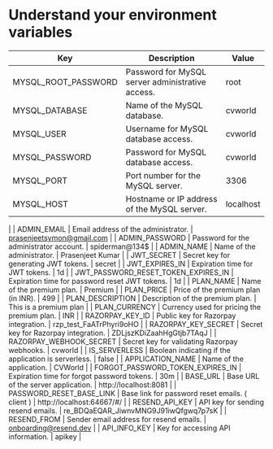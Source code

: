 # Understand your environment variables

| Key                                     | Description                                              | Value                                                    |
|-----------------------------------------|----------------------------------------------------------|----------------------------------------------------------|
| MYSQL_ROOT_PASSWORD                    | Password for MySQL server administrative access.         | root                                                     |
| MYSQL_DATABASE                         | Name of the MySQL database.                              | cvworld                                                  |
| MYSQL_USER                             | Username for MySQL database access.                      | cvworld                                                  |
| MYSQL_PASSWORD                         | Password for MySQL database access.                      | cvworld                                                  |
| MYSQL_PORT                             | Port number for the MySQL server.                        | 3306                                                     |
| MYSQL_HOST                             | Hostname or IP address of the MySQL server.              | localhost                                                |
 |
| ADMIN_EMAIL                            | Email address of the administrator.                     | prasenjeetsymon@gmail.com                               |
| ADMIN_PASSWORD                         | Password for the administrator account.                 | spiderman@134$                                           |
| ADMIN_NAME                             | Name of the administrator.                               | Prasenjeet Kumar                                         |
| JWT_SECRET                             | Secret key for generating JWT tokens.                   | secret                                                   |
| JWT_EXPIRES_IN                         | Expiration time for JWT tokens.                          | 1d                                                       |
| JWT_PASSWORD_RESET_TOKEN_EXPIRES_IN    | Expiration time for password reset JWT tokens.           | 1d                                                       |
| PLAN_NAME                              | Name of the premium plan.                                | Premium                                                  |
| PLAN_PRICE                             | Price of the premium plan (in INR).                      | 499                                                      |
| PLAN_DESCRIPTION                      | Description of the premium plan.                         | This is a premium plan                                   |
| PLAN_CURRENCY                         | Currency used for pricing the premium plan.             | INR                                                      |
| RAZORPAY_KEY_ID                        | Public key for Razorpay integration.                     | rzp_test_FaATrPhyri9oHO                                  |
| RAZORPAY_KEY_SECRET                    | Secret key for Razorpay integration.                     | ZDLjszKDiZaahHgGtjb7TAqJ                                |
| RAZORPAY_WEBHOOK_SECRET               | Secret key for validating Razorpay webhooks.            | cvworld                                                  |
| IS_SERVERLESS                          | Boolean indicating if the application is serverless.     | false                                                    |
| APPLICATION_NAME                       | Name of the application.                                 | CVWorld                                                  |
| FORGOT_PASSWORD_TOKEN_EXPIRES_IN       | Expiration time for forgot password tokens.              | 30m                                                      |
| BASE_URL                               | Base URL of the server application.                             | http://localhost:8081                                    |
| PASSWORD_RESET_BASE_LINK               | Base link for password reset emails. ( client )                    | http://localhost:64667/#/                               |
| RESEND_API_KEY                         | API key for sending resend emails.                       | re_BDQaEQAR_JiwnvMNG9J91iwQfgwq7p7sK                    |
| RESEND_FROM                            | Sender email address for resend emails.                 | onboarding@resend.dev                                    |
| API_INFO_KEY                          | Key for accessing API information.                       | apikey                                                   |

